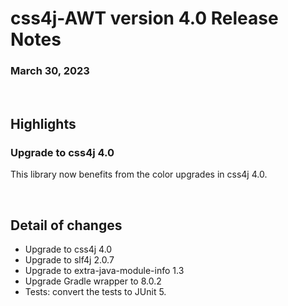 # css4j-AWT version 4.0 Release Notes

### March 30, 2023

<br/>

## Highlights

### Upgrade to css4j 4.0

This library now benefits from the color upgrades in css4j 4.0.

<br/>

## Detail of changes

- Upgrade to css4j 4.0
- Upgrade to slf4j 2.0.7
- Upgrade to extra-java-module-info 1.3
- Upgrade Gradle wrapper to 8.0.2
- Tests: convert the tests to JUnit 5.
